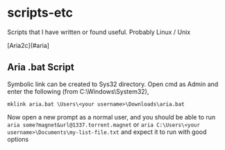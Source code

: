 # scripts-etc

Scripts that I have written or found useful. Probably Linux / Unix

[Aria2c](#aria]

## <a name="aria"></a>Aria .bat Script

Symbolic link can be created to Sys32 directory. Open cmd as Admin and enter the following (from C:\Windows\System32),
````
mklink aria.bat \Users\<your username>\Downloads\aria.bat
````
Now open a new prompt as a normal user, and you should be able to run `aria some?magnet&url@1337.torrent.magnet` or `aria C:\Users\<your username>\Documents\my-list-file.txt` and expect it to run with good options